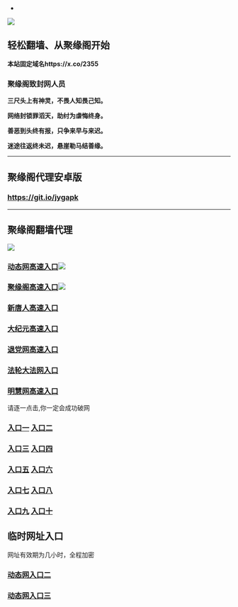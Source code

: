 * 
![](https://raw.githubusercontent.com/hao369/a/master/j.jpg)



## 轻松翻墙、从聚缘阁开始

**本站固定域名https://x.co/2355**

### 聚缘阁致封网人员

**三尺头上有神灵，不畏人知畏己知。**

**网络封锁罪滔天，助纣为虐悔终身。**

**善恶到头终有报，只争来早与来迟。**

**迷途往返终未迟，悬崖勒马结善缘。**

***



##  聚缘阁代理安卓版

### https://git.io/jygapk


***



## 聚缘阁翻墙代理 

![](https://raw.githubusercontent.com/hao369/a/master/wx2.jpg)

### [动态网高速入口](https://7aljsbgrrl.execute-api.eu-west-2.amazonaws.com/5689/?id=2)![](https://raw.githubusercontent.com/hao369/a/master/jygdl.gif)

### [聚缘阁高速入口](https://j1ktpxs00e.execute-api.ap-northeast-2.amazonaws.com/5687)![](https://raw.githubusercontent.com/hao369/a/master/jyg.gif)


### [新唐人高速入口](https://7aljsbgrrl.execute-api.eu-west-2.amazonaws.com/5689/?id=5)

### [大纪元高速入口](https://7aljsbgrrl.execute-api.eu-west-2.amazonaws.com/5689/?id=7)

### [退党网高速入口](https://7aljsbgrrl.execute-api.eu-west-2.amazonaws.com/5689/?id=8)

### [法轮大法网入口](https://7aljsbgrrl.execute-api.eu-west-2.amazonaws.com/5689/?id=15)

### [明慧网高速入口](https://7aljsbgrrl.execute-api.eu-west-2.amazonaws.com/5689/?id=3)
请逐一点击,你一定会成功破网

### **[入口一](http://x.co/2244)** **[入口二](http://x.co/3824)**


### **[入口三](https://s3.eu-central-1.amazonaws.com/jyg3/index.html)**  **[入口四](https://s3-ap-southeast-1.amazonaws.com/jyg4/index.html)**

### **[入口五](https://s3.ap-south-1.amazonaws.com/jyg5/index.html)**  **[入口六](https://s3-us-west-1.amazonaws.com/jyg6/index.html)**


###  **[入口七](https://s3-us-west-2.amazonaws.com/jyg7/index.html)**  **[入口八](https://s3-eu-west-1.amazonaws.com/jyg8/index.html)**


###  **[入口九](https://s3-ap-northeast-1.amazonaws.com/jyg9/index.html)**  **[入口十](https://s3.amazonaws.com/dtw/index.html)**



## 临时网址入口 

网址有效期为几小时，全程加密

### [动态网入口二](https://x.co/ddg)

### [动态网入口三](https://x.co/ddf)



